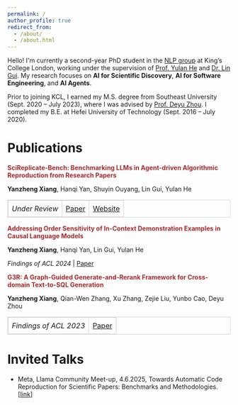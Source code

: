 ```yaml
---
permalink: /
author_profile: true
redirect_from: 
  - /about/
  - /about.html
---
```


Hello! I'm currently a second-year PhD student in the [NLP group](https://kclnlp.github.io/) at King’s College London, working under the supervision of [Prof. Yulan He](https://sites.google.com/view/yulanhe) and [Dr. Lin Gui](https://sites.google.com/view/lin-gui/about-me). My research focuses on **AI for Scientific Discovery**, **AI for Software Engineering**, and **AI Agents**.

Prior to joining KCL, I earned my M.S. degree from Southeast University (Sept. 2020 – July 2023), where I was advised by [Prof. Deyu Zhou](https://scholar.google.com/citations?user=DvVelLcAAAAJ&hl=zh-CN). I completed my B.E. at Hefei University of Technology (Sept. 2016 – July 2020).


Publications
======
<span style="color:brown; font-weight:bold;">
SciReplicate-Bench: Benchmarking LLMs in Agent-driven Algorithmic Reproduction from Research Papers
</span><br>

**Yanzheng Xiang**, Hanqi Yan, Shuyin Ouyang, Lin Gui, Yulan He

<table style="border:1px solid lightgray; border-collapse:collapse;">
  <tr>
    <td style="padding:8px; border:1px solid lightgray;"><em>Under Review</em></td>
    <td style="padding:8px; border:1px solid lightgray;"><a href="https://arxiv.org/abs/2504.00255">Paper</a></td>
    <td style="padding:8px; border:1px solid lightgray;"><a href="https://xyzcs.github.io/scireplicate.github.io/">Website</a></td>
  </tr>
</table>

<span style="color:brown; font-weight:bold;">
Addressing Order Sensitivity of In-Context Demonstration Examples in Causal Language Models
</span><br>

**Yanzheng Xiang**, Hanqi Yan, Lin Gui, Yulan He

*Findings of ACL 2024* \| [Paper](https://arxiv.org/abs/2402.15637)

<span style="color:brown; font-weight:bold;">
G3R: A Graph-Guided Generate-and-Rerank Framework for Cross-domain Text-to-SQL Generation
</span><br>

**Yanzheng Xiang**, Qian-Wen Zhang, Xu Zhang, Zejie Liu, Yunbo Cao, Deyu Zhou

<table style="border:1px solid lightgray; border-collapse:collapse;">
  <tr>
    <td style="padding:8px; border:1px solid lightgray;"><em>Findings of ACL 2023</em></td>
    <td style="padding:8px; border:1px solid lightgray;"><a href="https://aclanthology.org/2023.findings-acl.23/">Paper</a></td>
  </tr>
</table>

Invited Talks
======
- Meta, Llama Community Meet-up, 4.6.2025, Towards Automatic Code Reproduction for Scientific Papers: Benchmarks and Methodologies. [[link](https://www.linkedin.com/posts/yanzheng-xiang-9aa572282_ai-llm-agenticai-activity-7336720296193761281-yGy2/?utm_source=share&utm_medium=member_desktop&rcm=ACoAAETIZhIBXh5XAI2i8HIYl-QGLzQlxhu0J98)]






